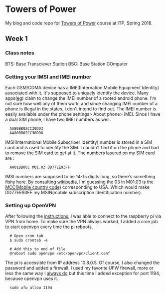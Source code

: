 # Towers of Power

My blog and code repo for [Towers of Power](https://github.com/saycel/towers-of-power) course at ITP, Spring 2018.

## Week 1

### Class notes

BTS: Base Transciever Station
BSC: Base Station COmputer


### Getting your IMSI and IMEI number

Each GSM/CDMA device has a IMEI(Internation Mobile Equipment Identity) associated with it. It's supposed to uniquely identify the device. Many apps([eg](http://www.imeichangerapk.com/)) claim to change the IMEI number of a rooted android phone. I'm not sure how well any of them work, and since changing IMEI number of a phone is illegal in the states, I don't intend to find out. The IMEI number is easily available under the phone settings> About phone> IMEI. Since I have a dual SIM phone, I have two IMEI numbers as well.

      AA80BB02CC30DD3
      AA80BB02CC30DD6


IMSI(International Mobile Subscriber Identity) number is stored in a SIM card and is used to identify the SIM. I couldn't find it on the phone and had to remove the SIM card to get at it. The numbers lasered on my SIM card are :

      AA01BB0CC M01.03 DD77EE93FF

IMSI numbers are supposed to be 14-15 digits long, so there's something fishy here. By consulting [wikipedia](https://en.wikipedia.org/wiki/International_mobile_subscriber_identity), I'm guessing the 03 in M01.03 is the [MCC(Mobile country code)](https://en.wikipedia.org/wiki/Mobile_country_code) corresponding to USA. Which would make DD77EE93FF my MSIN(mobile subscription identification number).

### Setting up OpenVPN

After following the [instructions](https://github.com/saycel/towers-of-power/tree/2018/openvpn), I was able to connect to the raspberry pi via VPN from home. To make sure the VPN always worked, I added a cron job to start openvpn every time the pi reboots.

      # Open cron tab
      $ sudo crontab -e

      # Add this to end of file
      @reboot sudo openvpn /etc/openvpn/client.conf

The pi is accessible from IP address 10.8.0.5. Of course, I also changed the password and added a firewall. I used my favorite UFW firewall, more or less the same way I [always do](https://github.com/tinkrmind/connectedDevices/blob/master/secureYourPi.md) but this time I added exception for port 1194, because openvpn uses it.

      sudo ufw allow 1194

